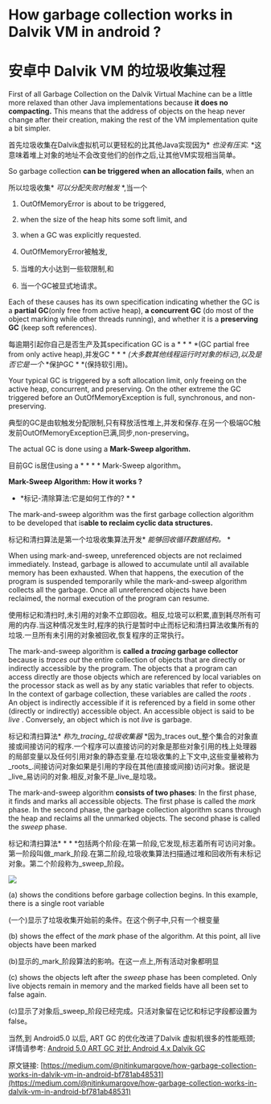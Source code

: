 # How garbage collection works in Dalvik VM in android ?

# 安卓中 Dalvik VM 的垃圾收集过程


First of all Garbage Collection on the Dalvik Virtual Machine can be a little more relaxed than other Java implementations because **it does no compacting.** This means that the address of objects on the heap never change after their creation, making the rest of the VM implementation quite a bit simpler.

首先垃圾收集在Dalvik虚拟机可以更轻松的比其他Java实现因为* *也没有压实.* *这意味着堆上对象的地址不会改变他们的创作之后,让其他VM实现相当简单。


So garbage collection **can be triggered when an allocation fails**, when an

所以垃圾收集* *可以分配失败时触发* *,当一个


1.  OutOfMemoryError is about to be triggered,
2.  when the size of the heap hits some soft limit, and
3.  when a GC was explicitly requested.

1. OutOfMemoryError被触发,
2. 当堆的大小达到一些软限制,和
3. 当一个GC被显式地请求。



Each of these causes has its own specification indicating whether the GC is a **partial GC**(only free from active heap), **a concurrent GC** (do most of the object marking while other threads running), and whether it is a **preserving GC** (keep soft references).

每逾期引起你自己是否生产及其specification GC is a * * * *(GC partial free from only active heap),并发GC * * * *(大多数其他线程运行时对象的标记),以及是否它是一个* *保护GC * *(保持软引用)。


Your typical GC is triggered by a soft allocation limit, only freeing on the active heap, concurrent, and preserving. On the other extreme the GC triggered before an OutOfMemoryException is full, synchronous, and non-preserving.

典型的GC是由软触发分配限制,只有释放活性堆上,并发和保存.在另一个极端GC触发前OutOfMemoryException已满,同步,non-preserving。


The actual GC is done using a **Mark-Sweep algorithm.**

目前GC is居住using a * * * * Mark-Sweep algorithm。


**Mark-Sweep Algorithm: How it works ?**

* *标记-清除算法:它是如何工作的? * *


The mark-and-sweep algorithm was the first garbage collection algorithm to be developed that is**able to reclaim cyclic data structures.**

标记和清扫算法是第一个垃圾收集算法开发* *能够回收循环数据结构。* *


When using mark-and-sweep, unreferenced objects are not reclaimed immediately. Instead, garbage is allowed to accumulate until all available memory has been exhausted. When that happens, the execution of the program is suspended temporarily while the mark-and-sweep algorithm collects all the garbage. Once all unreferenced objects have been reclaimed, the normal execution of the program can resume.

使用标记和清扫时,未引用的对象不立即回收。相反,垃圾可以积累,直到耗尽所有可用的内存.当这种情况发生时,程序的执行是暂时中止而标记和清扫算法收集所有的垃圾.一旦所有未引用的对象被回收,恢复程序的正常执行。


The mark-and-sweep algorithm is **called a _tracing_ garbage collector** because is _traces out_ the entire collection of objects that are directly or indirectly accessible by the program. The objects that a program can access directly are those objects which are referenced by local variables on the processor stack as well as by any static variables that refer to objects. In the context of garbage collection, these variables are called the _roots_ . An object is indirectly accessible if it is referenced by a field in some other (directly or indirectly) accessible object. An accessible object is said to be _live_ . Conversely, an object which is not _live_ is garbage.

标记和清扫算法* *称为_tracing_垃圾收集器* *因为_traces out_整个集合的对象直接或间接访问的程序.一个程序可以直接访问的对象是那些对象引用的栈上处理器的局部变量以及任何引用对象的静态变量.在垃圾收集的上下文中,这些变量被称为_roots_.间接访问对象如果是引用的字段在其他(直接或间接)访问对象。据说是_live_易访问的对象.相反,对象不是_live_是垃圾。


The mark-and-sweep algorithm **consists of two phases**: In the first phase, it finds and marks all accessible objects. The first phase is called the _mark_ phase. In the second phase, the garbage collection algorithm scans through the heap and reclaims all the unmarked objects. The second phase is called the _sweep_ phase.

标记和清扫算法* * * *包括两个阶段:在第一阶段,它发现,标志着所有可访问对象。第一阶段叫做_mark_阶段.在第二阶段,垃圾收集算法扫描通过堆和回收所有未标记对象。第二个阶段称为_sweep_阶段。


![](https://cdn-images-1.medium.com/max/800/1*BCwoxkkyuAtWWu5bkjU1ww.gif)




(a) shows the conditions before garbage collection begins. In this example, there is a single root variable

(一个)显示了垃圾收集开始前的条件。在这个例子中,只有一个根变量


(b) shows the effect of the _mark_ phase of the algorithm. At this point, all live objects have been marked

(b)显示的_mark_阶段算法的影响。在这一点上,所有活动对象都明显


(c) shows the objects left after the _sweep_ phase has been completed. Only live objects remain in memory and the marked fields have all been set to false again.

(c)显示了对象后_sweep_阶段已经完成。只活对象留在记忆和标记字段都设置为false。


当然,到 Android5.0 以后, ART GC 的优化改进了Dalvik 虚拟机很多的性能瓶颈; 详情请参考: [Android 5.0 ART GC 对比 Android 4.x Dalvik GC](http://blog.csdn.net/hello2mao/article/details/42361755)


原文链接: [https://medium.com/@nitinkumargove/how-garbage-collection-works-in-dalvik-vm-in-android-bf781ab48531](https://medium.com/@nitinkumargove/how-garbage-collection-works-in-dalvik-vm-in-android-bf781ab48531)


